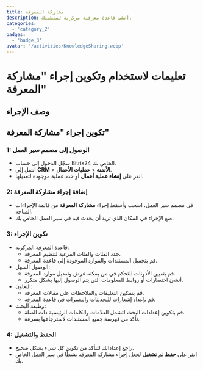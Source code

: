 ```yaml
---
title: مشاركة المعرفة
description: أنشئ قاعدة معرفية مركزية لمنظمتك.
categories: 
  - 'category_2'
badges: 
  - 'badge_3'
avatar: '/activities/KnowledgeSharing.webp'
---
```

# تعليمات لاستخدام وتكوين إجراء "مشاركة المعرفة"

## وصف الإجراء

## **تكوين إجراء "مشاركة المعرفة"**

### 1: الوصول إلى مصمم سير العمل
- سجّل الدخول إلى حساب Bitrix24 الخاص بك.
- انتقل إلى **CRM** > **الأتمتة** > **عمليات الأعمال**.
- انقر على **إنشاء عملية أعمال** أو حدد عملية موجودة لتعديلها.

### 2: إضافة إجراء مشاركة المعرفة
- في مصمم سير العمل، اسحب وأسقط إجراء **مشاركة المعرفة** من قائمة الإجراءات المتاحة.
- ضع الإجراء في المكان الذي تريد أن يحدث فيه في سير العمل الخاص بك.

### 3: تكوين الإجراء
- قاعدة المعرفة المركزية:
  - حدد الفئات والفئات الفرعية لتنظيم المعرفة.
  - قم بتحميل المستندات والموارد الموجودة إلى قاعدة المعرفة.
- الوصول السهل:
  - قم بتعيين الأذونات للتحكم في من يمكنه عرض وتعديل موارد المعرفة.
  - أنشئ اختصارات أو روابط للمعلومات التي يتم الوصول إليها بشكل متكرر.
- التعاون:
  - قم بتمكين التعليقات والملاحظات على مقالات المعرفة.
  - قم بإعداد إشعارات للتحديثات والتغييرات في قاعدة المعرفة.
- وظيفة البحث:
  - قم بتكوين إعدادات البحث لتشمل العلامات والكلمات الرئيسية ذات الصلة.
  - تأكد من فهرسة جميع المستندات لاسترجاعها بسرعة.

### 4: الحفظ والتشغيل
- راجع إعداداتك للتأكد من تكوين كل شيء بشكل صحيح.
- انقر على **حفظ** ثم **تشغيل** لجعل إجراء مشاركة المعرفة نشطًا في سير العمل الخاص بك.